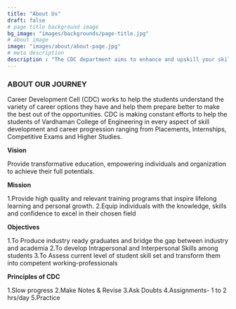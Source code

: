 ```yaml
---
title: "About Us"
draft: false
# page title background image
bg_image: "images/backgrounds/page-title.jpg"
# about image
image: "images/about/about-page.jpg"
# meta description
description : "The CDC department aims to enhance and upskill your skils and bridge a gap between academic learning and industry requirements."
---
```


### ABOUT OUR JOURNEY

Career Development Cell (CDC) works to help the students understand the variety of career options they have and help them prepare better to make the best out of the opportunities. CDC is making constant efforts to help the students of Vardhaman College of Engineering in every aspect of skill development and career progression ranging from Placements, Internships, Competitive Exams and Higher Studies.

**Vision**

Provide transformative education, empowering individuals and organization to achieve their full potentials.

**Mission**

1.Provide high quality and relevant training programs that inspire lifelong learning and personal growth.
2.Equip individuals with the knowledge, skills and confidence to excel in their chosen field

**Objectives**

1.To Produce industry ready graduates and bridge the gap between industry and academia 
2.To develop Intrapersonal and Interpersonal Skills among students
3.To Assess current level of student skill set and transform them into competent working-professionals

**Principles of CDC**

1.Slow progress
2.Make Notes & Revise
3.Ask Doubts
4.Assignments- 1 to 2 hrs/day
5.Practice 

